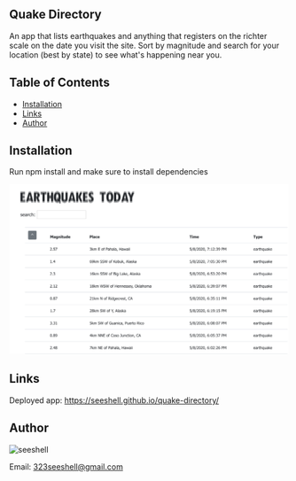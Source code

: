 ## Quake Directory
An app that lists earthquakes and anything that registers on the richter scale on the date you visit the site. Sort by magnitude and search for your location (best by state) to see what's happening near you. 

## Table of Contents
* [Installation](#installation)
* [Links](#links)
* [Author](#author)


## Installation

Run npm install and make sure to install dependencies

![quake-directory](images/quake-directory.png)

## Links

Deployed app: https://seeshell.github.io/quake-directory/

## Author

<img src="https://avatars2.githubusercontent.com/u/60075663?v=4" alt="seeshell"  width="75"/>

Email: 323seeshell@gmail.com